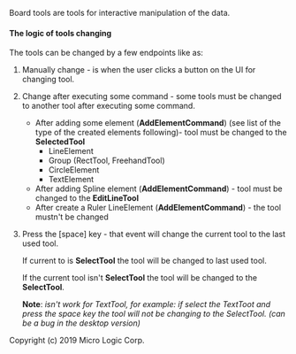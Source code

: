 Board tools are tools for interactive manipulation of the data.


#### The logic of tools changing 
The tools can be changed by a few endpoints like as: 

1. Manually change - is when the user clicks a button on the UI for changing tool.

2. Change after executing some command - some tools must be changed to another tool after executing some command.
    * After adding some element (**AddElementCommand**) (see list of the type of the created elements following)- tool must be changed to the **SelectedTool**
        * LineElement
        * Group (RectTool, FreehandTool)
        * CircleElement
        * TextElement
    * After adding Spline element (**AddElementCommand**) - tool must be changed to the **EditLineTool**
    * After create a Ruler LineElement  (**AddElementCommand**)  - the tool mustn't be changed
       
3. Press the [space] key - that event will change the current tool to the last used tool.
    
    If current to is **SelectTool** the tool will be changed to last used tool. 
        
    If the current tool isn't **SelectTool** the tool will be changed to the **SelectTool**.
    
    **Note**: *isn't work for TextTool, for example: if select the TextToot and press the space key 
     the tool will not be changing to the SelectTool. (can be a bug in the desktop version)*

Copyright (c) 2019 Micro Logic Corp.